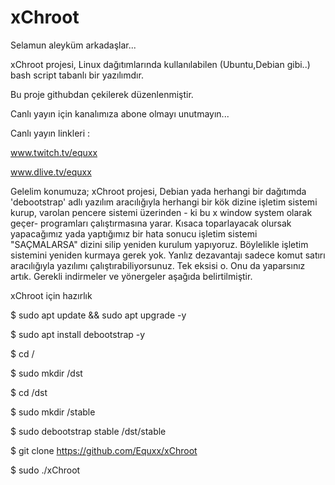 # xChroot
 Selamun aleyküm arkadaşlar...

xChroot projesi, Linux dağıtımlarında kullanılabilen (Ubuntu,Debian gibi..) bash script tabanlı bir yazılımdır.

Bu proje githubdan çekilerek düzenlenmiştir.

Canlı yayın için kanalımıza abone olmayı unutmayın...

Canlı yayın linkleri :

www.twitch.tv/equxx

www.dlive.tv/equxx

Gelelim konumuza;
xChroot projesi, Debian yada herhangi bir dağıtımda 'debootstrap' adlı yazılım aracılığıyla herhangi bir kök dizine işletim sistemi kurup, varolan pencere sistemi üzerinden - ki bu x window system olarak geçer- programları çalıştırmasına yarar. Kısaca toparlayacak olursak yapacağımız yada yaptığımız bir hata sonucu işletim sistemi "SAÇMALARSA" dizini silip yeniden kurulum yapıyoruz. Böylelikle işletim sistemini yeniden kurmaya gerek yok. Yanlız dezavantajı sadece komut satırı aracılığıyla yazılımı çalıştırabiliyorsunuz. Tek eksisi o. Onu da yaparsınız artık. Gerekli indirmeler ve yönergeler aşağıda belirtilmiştir.

xChroot için hazırlık

$ sudo apt update && sudo apt upgrade -y

$ sudo apt install debootstrap -y

$ cd /

$ sudo mkdir /dst

$ cd /dst

$ sudo mkdir /stable

$ sudo debootstrap stable /dst/stable

$ git clone https://github.com/Equxx/xChroot

$ sudo ./xChroot

